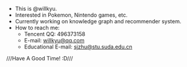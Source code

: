 - This is @willkyu.
- Interested in Pokemon, Nintendo games, etc.
- Currently working on knowledge graph and recommender system.
- How to reach me:
    - Tencent QQ: 496373158
    - E-mail: willkyu@qq.com
    - Educational E-mail: sjzhu@stu.suda.edu.cn

///Have A Good Time! :D///
